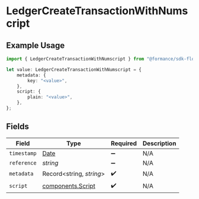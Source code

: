 # LedgerCreateTransactionWithNumscript

## Example Usage

```typescript
import { LedgerCreateTransactionWithNumscript } from "@formance/sdk-flows/models/components";

let value: LedgerCreateTransactionWithNumscript = {
    metadata: {
        key: "<value>",
    },
    script: {
        plain: "<value>",
    },
};
```

## Fields

| Field                                                                                         | Type                                                                                          | Required                                                                                      | Description                                                                                   |
| --------------------------------------------------------------------------------------------- | --------------------------------------------------------------------------------------------- | --------------------------------------------------------------------------------------------- | --------------------------------------------------------------------------------------------- |
| `timestamp`                                                                                   | [Date](https://developer.mozilla.org/en-US/docs/Web/JavaScript/Reference/Global_Objects/Date) | :heavy_minus_sign:                                                                            | N/A                                                                                           |
| `reference`                                                                                   | *string*                                                                                      | :heavy_minus_sign:                                                                            | N/A                                                                                           |
| `metadata`                                                                                    | Record<string, *string*>                                                                      | :heavy_check_mark:                                                                            | N/A                                                                                           |
| `script`                                                                                      | [components.Script](../../models/components/script.md)                                        | :heavy_check_mark:                                                                            | N/A                                                                                           |